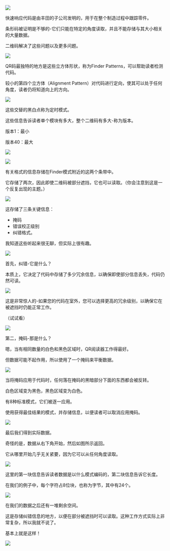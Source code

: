 
![](https://cdn.nlark.com/yuque/0/2022/png/167378/1672278501067-1e59c600-aab7-4ad1-aa83-8b3706dbb724.png)

快速响应代码是由丰田的子公司发明的，用于在整个制造过程中跟踪零件。

条形码被证明是不够的-它们只能在特定的角度读取，并且不能存储与其大小相关的大量数据。

二维码解决了这些问题以及更多问题。

![](https://cdn.nlark.com/yuque/0/2022/png/167378/1672278581691-8fc9ed0e-1725-4d70-accc-742b20b68197.png)

QR码最独特的地方是这些立方体形状，称为Finder Patterns，可以帮助读者检测代码。

较小的第四个立方体（Alignment Pattern）对代码进行定向，使其可以处于任何角度，读者仍将知道向上的方向。

![](https://cdn.nlark.com/yuque/0/2022/png/167378/1672278873831-59289237-fc70-414b-b260-9f8ea825df4d.png)

这些交替的黑白点称为定时模式。

这些信息告诉读者单个模块有多大，整个二维码有多大-称为版本。

版本1：最小

版本40：最大

![](https://cdn.nlark.com/yuque/0/2022/png/167378/1672279060330-b7682fad-224f-4ec0-b593-cf51e6f93466.png)

![](https://cdn.nlark.com/yuque/0/2022/png/167378/1672279069277-2b15bee8-fd1a-4388-8d50-607ef53f0ed8.png)

有关格式的信息存储在Finder模式附近的这两个条带中。

它存储了两次，因此即使二维码被部分遮挡，它也可以读取。（你会注意到这是一个反复出现的主题。）

![](https://cdn.nlark.com/yuque/0/2022/png/167378/1672279218904-88944b46-b6c5-4dfc-8ae2-34f424476acf.png)

这存储了三条关键信息：

+ 掩码
+ 错误校正级别
+ 纠错格式。

我知道这些听起来很无聊，但实际上很有趣。

![](https://cdn.nlark.com/yuque/0/2022/png/167378/1672279376462-1541d33e-943e-46db-ac74-c3551c211a53.png)



首先，纠错-它是什么？

本质上，它决定了代码中存储了多少冗余信息，以确保即使部分信息丢失，代码仍然可读。

![](https://cdn.nlark.com/yuque/0/2022/png/167378/1672279569033-96c31360-b7b5-4542-8d5f-84f2195c00cd.png)

这是非常惊人的-如果您的代码在室外，您可以选择更高的冗余级别，以确保它在被遮挡时仍能正常工作。

（试试看）

![](https://cdn.nlark.com/yuque/0/2022/png/167378/1672279670214-230ef5d4-cdec-4f62-a8be-03d030b49527.png)

第二，掩码-那是什么？

嗯，当有相同数量的白色和黑色区域时，QR阅读器工作得最好。

但数据可能不起作用，所以使用了一个掩码来平衡数据。

![](https://cdn.nlark.com/yuque/0/2022/png/167378/1672279808305-7df7565e-e620-46a6-93e8-e0293b61348f.png)

当将掩码应用于代码时，任何落在掩码的黑暗部分下面的东西都会被反转。

白色区域变为黑色，黑色区域变为白色。

有8种标准模式，它们被逐一应用。

使用获得最佳结果的模式，并存储信息，以便读者可以取消应用掩码。

![](https://cdn.nlark.com/yuque/0/2022/png/167378/1672279976371-0a9277bb-41b4-4e86-ad9c-226366225a0b.png)

最后我们得到实际数据。

奇怪的是，数据从右下角开始，然后如图所示返回。

它从哪里开始几乎无关紧要，因为它可以从任何角度读取。

![](https://cdn.nlark.com/yuque/0/2022/png/167378/1672280043937-60e2e19c-3408-4362-9350-0ed29cef8617.png)

这里的第一块信息告诉读者数据是以什么模式编码的，第二块信息告诉它长度。

在我们的例子中，每个字符占8位块，也称为字节，其中有24个。

![](https://cdn.nlark.com/yuque/0/2022/png/167378/1672280091134-f865d8e9-1ac2-4692-8cb8-7ab277f69309.png)

在我们的数据之后还有一堆剩余空间。

这是存储纠错信息的地方，以便在部分被遮挡时可以读取。这种工作方式实际上非常复杂，所以我就不说了。

基本上就是这样！

![](https://cdn.nlark.com/yuque/0/2022/png/167378/1672280145564-f4fdec03-4add-4855-9ea3-5605650173c3.png)

